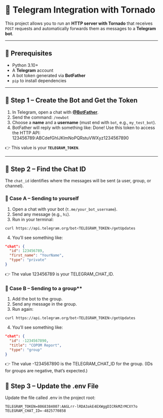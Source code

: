 # 📢 Telegram Integration with Tornado

This project allows you to run an **HTTP server with Tornado** that receives `POST` requests and automatically forwards them as messages to a **Telegram bot**.  

---

## 🚀 Prerequisites

- Python 3.10+  
- A **Telegram** account  
- A bot token generated via **BotFather**  
- `pip` to install dependencies  

---

## 📌 Step 1 – Create the Bot and Get the Token

1. In Telegram, open a chat with [**@BotFather**](https://t.me/BotFather).  
2. Send the command: `/newbot`
3. Choose a **name** and a **username** (must end with `bot`, e.g., `my_test_bot`).  
4. BotFather will reply with something like: Done! Use this token to access the HTTP API: 123456789:ABCdefGhIJKlmNoPQRstuVWXyz1234567890

👉 This value is your **`TELEGRAM_TOKEN`**.

---

## 📌 Step 2 – Find the Chat ID

The `chat_id` identifies where the messages will be sent (a user, group, or channel).

### 🔹 Case A – Sending to **yourself**

1. Open a chat with your bot (`t.me/your_bot_username`).  
2. Send any message (e.g., `hi`).  
3. Run in your terminal:
```bash
curl https://api.telegram.org/bot<TELEGRAM_TOKEN>/getUpdates
```
4. You’ll see something like: 
```json
"chat": {
  "id": 123456789,
  "first_name": "YourName",
  "type": "private"
}
```
👉 The value 123456789 is your TELEGRAM_CHAT_ID.

### 🔹 Case B – Sending to a group**

1. Add the bot to the group.
2. Send any message in the group.
3. Run again:
```bash
curl https://api.telegram.org/bot<TELEGRAM_TOKEN>/getUpdates
```
4. You’ll see something like:
```json
"chat": {
  "id": -1234567890,
  "title": "COPOM Report",
  "type": "group"
}
```
👉 The value -1234567890 is the TELEGRAM_CHAT_ID for the group.
(IDs for groups are negative, that’s expected.)

## 📌 Step 3 – Update the .env File

Update the file called .env in the project root:
```env
TELEGRAM_TOKEN=8068384007:AAGLrr-lRDA3akE4EXWggDICRkMZrMCXY7o
TELEGRAM_CHAT_ID=-4825770858
```